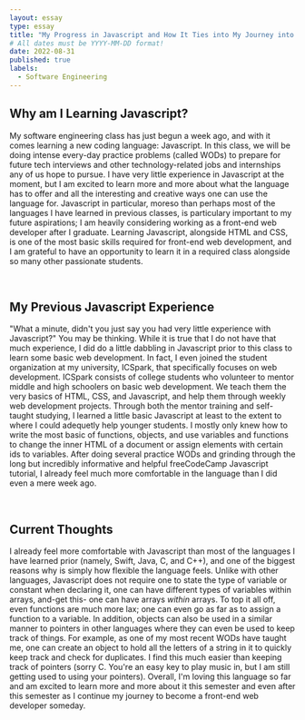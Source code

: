 ```yaml
---
layout: essay
type: essay
title: "My Progress in Javascript and How It Ties into My Journey into the World of Technology"
# All dates must be YYYY-MM-DD format!
date: 2022-08-31
published: true
labels:
  - Software Engineering
---
```


<h2>Why am I Learning Javascript?</h2>
<p>  My software engineering class has just begun a week ago, and with it comes learning a new coding language: Javascript.  In this class, we will be doing intense every-day practice problems (called WODs) to prepare for future tech interviews and other technology-related jobs and internships any of us hope to pursue.  I have very little experience in Javascript at the moment, but I am excited to learn more and more about what the language has to offer and all the interesting and creative ways one can use the language for.  Javascript in particular, moreso than perhaps most of the languages I have learned in previous classes, is particulary important to my future aspirations; I am heavily considering working as a front-end web developer after I graduate. Learning Javascript, alongside HTML and CSS, is one of the most basic skills required for front-end web development, and I am grateful to have an opportunity to learn it in a required class alongside so many other passionate students.   </p>
<br>
<h2>My Previous Javascript Experience</h2>
<p>"What a minute, didn't you just say you had very little experience with Javascript?" You may be thinking.  While it is true that I do not have that much experience, I did do a little dabbling in Javascript prior to this class to learn some basic web development.  In fact, I even joined the student organization at my university, ICSpark, that specifically focuses on web development.  ICSpark consists of college students who volunteer to mentor middle and high schoolers on basic web development.  We teach them the very basics of HTML, CSS, and Javascript, and help them through weekly web development projects.  Through both the mentor training and self-taught studying, I learned a little basic Javascript at least to the extent to where I could adequetly help younger students. I mostly only knew how to write the most basic of functions, objects, and use variables and functions to change the inner HTML of a document or assign elements with certain ids to variables.  After doing several practice WODs and grinding through the long but incredibly informative and helpful freeCodeCamp Javascript tutorial, I already feel much more comfortable in the language than I did even a mere week ago. </p>

<br>
<h2>Current Thoughts</h2>
<p>I already feel more comfortable with Javascript than most of the languages I have learned prior (namely, Swift, Java, C, and C++), and one of the biggest reasons why is simply how flexible the language feels. Unlike with other languages, Javascript does not require one to state the type of variable or constant when declaring it, one can have different types of variables within arrays, and-get this- one can have arrays <i>within</i> arrays.  To top it all off, even functions are much more lax; one can even go as far as to assign a function to a variable.  In addition, objects can also be used in a similar manner to pointers in other languages where they can even be used to keep track of things. For example, as one of my most recent WODs have taught me, one can create an object to hold all the letters of a string in it to quickly keep track and check for duplicates.  I find this much easier than keeping track of pointers (sorry C.  You're an easy key to play music in, but I am still getting used to using your pointers). Overall, I'm loving this language so far and am excited to learn more and more about it this semester and even after this semester as I continue my journey to become a front-end web developer someday.</p>
